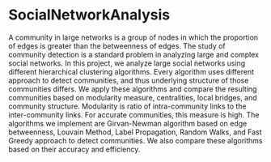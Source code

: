 # SocialNetworkAnalysis

A community in large networks is a group of nodes in which the proportion of edges is greater than the betweenness of edges. The study of community detection is a standard problem in analyzing large and complex social networks. In this project, we analyze large social networks using different hierarchical clustering algorithms. Every algorithm uses different approach to detect communities, and thus underlying structure of those communities differs. We apply these algorithms and compare the resulting communities based on modularity measure, centralities, local bridges, and community structure. Modularity is ratio of intra-community links to the inter-community links. For accurate communities, this measure is high. The algorithms we implement are Girvan-Newman algorithm based on edge betweenness, Louvain Method, Label Propagation, Random Walks, and Fast Greedy approach to detect communities. We also compare these algorithms based on their accuracy and efficiency.

